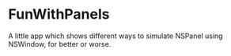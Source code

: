 # FunWithPanels

A little app which shows different ways to simulate NSPanel using NSWindow, for better or worse.
